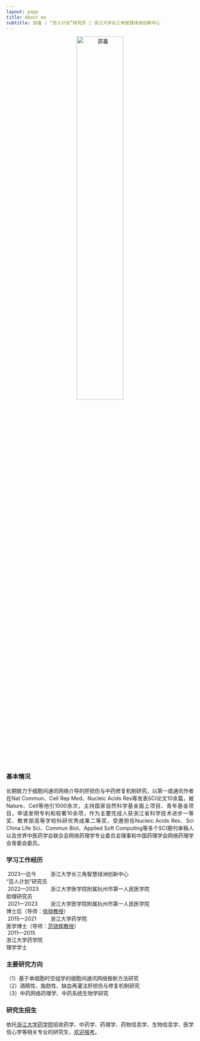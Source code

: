 ```yaml
---
layout: page
title: About me
subtitle: 邵鑫 | “百人计划”研究员 | 浙江大学长三角智慧绿洲创新中心
---
```


<div style="text-align: center;">
  <img src="https://github.com/user-attachments/assets/1daff0d0-ac71-4ec1-b012-9f313b756c02" alt="邵鑫" style="width: 50%;" />
</div>

### 基本情况
<p style="text-align: justify;">
  长期致力于细胞间通讯网络介导的肝损伤与中药修复机制研究，以第一或通讯作者在Nat Commun、Cell Rep Med、Nucleic Acids Res等发表SCI论文10余篇，被Nature、Cell等他引1000余次，主持国家自然科学基金面上项目、青年基金项目，申请发明专利和软著10余项，作为主要完成人获浙江省科学技术进步一等奖、教育部高等学校科研优秀成果二等奖，受邀担任Nucleic Acids Res、Sci China Life Sci、Commun Biol、Applied Soft Computing等多个SCI期刊审稿人以及世界中医药学会联合会网络药理学专业委员会理事和中国药理学会网络药理学会青委会委员。
</p>

### 学习工作经历
<div>
<span style="display: inline-block; width: 115px;">
  &nbsp2023—迄今
</span>
<span style="display: inline-block; width: 350px">
  浙江大学长三角智慧绿洲创新中心   
</span>
<span style="display: inline-block; width: 300px">
  “百人计划”研究员
</span>
</div>

<div>
<span style="display: inline-block; width: 115px;">
  &nbsp2022—2023
</span>
<span style="display: inline-block; width: 350px">
  浙江大学医学院附属杭州市第一人民医学院
</span>
<span style="display: inline-block; width: 300px">
  助理研究员
</span>
</div>

<div>
<span style="display: inline-block; width: 115px;">
  &nbsp2021—2023
</span>
<span style="display: inline-block; width: 350px">
  浙江大学医学院附属杭州市第一人民医学院
</span>
<span style="display: inline-block; width: 300px">
  博士后（导师：<a href="https://person.zju.edu.cn/0097425">徐骁教授</a>）
</span>
</div>

<div>
<span style="display: inline-block; width: 115px;">
  &nbsp2015—2021
</span>
<span style="display: inline-block; width: 350px">
  浙江大学药学院
</span>
<span style="display: inline-block; width: 300px">
  医学博士（导师：<a href="https://person.zju.edu.cn/fanxh">范骁辉教授</a>）
</span>
</div>

<div>
<span style="display: inline-block; width: 115px;">
  &nbsp2011—2015
</span>
<span style="display: inline-block; width: 400px">
  浙江大学药学院
</span>
<span style="display: inline-block; width: 300px">
  理学学士
</span>
</div>

### 主要研究方向

<div>（1）基于单细胞时空组学的细胞间通讯网络推断方法研究</div>
<div>（2）酒精性、脂肪性、缺血再灌注肝损伤与修复机制研究</div>
<div>（3）中药网络药理学、中药系统生物学研究</div>


### 研究生招生
<p style="text-align: justify;">
依托<a href="http://www.cps.zju.edu.cn/">浙江大学药学院</a>招收药学、中药学、药理学、药物信息学、生物信息学、医学信心学等相关专业的研究生，<a href="http://www.cps.zju.edu.cn/">欢迎报考</a>。
</p>
